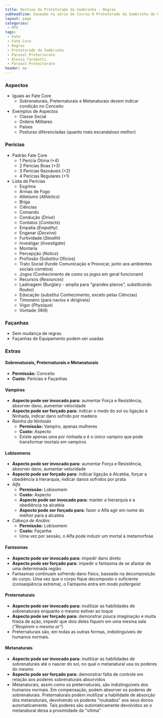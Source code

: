 ```yaml
---
title: Destino do Protetorado da Sombrinha - Regras
subheadline: baseado na série de livros O Protetorado da Sombrinha de Gail Carriger
layout: page
categories:
 - RPG
tags:
 - Fate
 - Fate Core
 - Regras
 - Protetorado da Sombrinha
 - Parasol Protectorate
 - Alexia Tarabotti
 - Parasol-Protectorate
header: no
---
```


### Aspectos

- Iguais ao Fate Core
  - Sobrenaturais, Preternaturais e Metanaturais devem indicar condição no Conceito
- Exemplos de Aspectos
  - Classe Social
  - Ordens Militares
  - Países
  - Posturas diferenciadas (quanto mais escandaloso melhor)

### Perícias
- Padrão Fate Core
  - 1 Perícia Ótima (+4)
  - 2 Perícias Boas (+3)
  - 3 Perícias Razoáveis (+2)
  - 4 Perícias Regulares (+1)
- Lista de Perícias
  - Esgrima
  - Armas de Fogo
  - Atletismo (*Athletics*)
  - Briga
  - Ciências
  - Comando
  - Condução (*Drive*)
  - Contatos (*Contacts*)
  - Empatia (*Empathy*)
  - Enganar (*Deceive*)
  - Furtividade (*Stealth*)
  - Investigar (*Investigate*)
  - Montaria
  - Percepção (*Notice*)
  - Profissão (Substitui Ofícios)
  - Trato Social (funde Comunicação e Provocar, junto aos ambientes sociais corretos)
  - Jogos (Conhecimento de como os jogos em geral funcionam)
  - Recursos (*Resources*)
  - Ladinagem (Burglary - amplia para "grandes planos", substituindo Roubo)
  - Educação (substitui Conhecimento, exceto pelas Ciências)
  - Timoneiro (para navíos e dirigíveis)
  - Vigor (*Physique*)
  - Vontade (*Will*)

### Façanhas
- Sem mudança de regras
- Façanhas de Equipamento podem ser usadas

### Extras

#### Sobrenaturais, Preternaturais e Metanaturais

- **Permissão:** Conceito
- **Custo:** Perícias e Façanhas

#### Vampiros
- **Aspecto pode ser invocado para:** aumentar Força e Resistência, absorver dano, aumentar velocidade
- **Aspecto pode ser forçado para:** indicar o medo do sol ou ligação à Ninhada, indicar dano sofrido por madeira
- *Rainha da Ninhada*
   - **Permissão:** Vampiro, apenas mulheres
   - **Custo:** Aspecto
   - Existe apenas uma por ninhada e é o único vampiro que pode transformar mortais em vampiros

#### Lobisomens
- **Aspecto pode ser invocado para:** aumentar Força e Resistência, absorver dano, aumentar velocidade
- **Aspecto pode ser forçado para:** indicar ligação à Alcatéia, forçar a obediência à hierarquia, indicar danos sofridos por prata
- *Alfa*
   - **Permissão:** Lobisomem
   - **Custo:** Aspecto
   - **Aspecto pode ser invocado para:** manter a hierarquia e a obediência na alcatéia
   - **Aspecto pode ser forçado para:** fazer o Alfa agir em nome do melhor para a alcatéia
- *Cabeça de Anúbis:*
   - **Permissão:** Lobisomem
   - **Custo:** Façanha
   - Uma vez por sessão, o Alfa pode induzir um mortal à metamorfose

#### Fantasmas
- **Aspecto pode ser invocado para:** impedir dano direto
- **Aspecto pode ser forçado para:** impedir o fantasma de se afastar de uma determinada região
- Fantasmas continuam sofrendo dano físico, baseado na decomposição do corpo. Uma vez que o corpo fique decomposto o suficiente (conseqüência extrema), o Fantasma entra em *modo poltergeist*

#### Preternaturais
- **Aspecto pode ser invocado para:** inutilizar as habilidades de sobrenaturais enquanto o mesmo estiver ao toque
- **Aspecto pode ser forçado para:** demonstrar pouca imaginação e muita frieza de ação, impedir que dois deles fiquem em uma mesma sala (*"Respirem o mesmo ar"*)
- Preternaturais são, em todas as outras formas, indistinguíveis de humanos normais.

#### Metanaturais
- **Aspecto pode ser invocado para:** inutilizar as habilidades de sobrenaturais até o nascer do sol, no qual o metanatural usa os poderes do mesmo
- **Aspecto pode ser forçado para:** demonstrar falta de controle em relação aos poderes sobrenaturais absorvidos
- Metanaturais, assim como os preternaturais, são indistinguíveis dos humanos normais. Em compensação, podem absorver os poderes de sobrenaturais. Preternaturais podem inutilizar a habilidade de absorção dos metanaturais, devolvendo os poderes "roubados" aos seus donos automaticamente. Tais poderes são automaticamente devolvidos se o metanatural deixa a proximidade da "vítima"
